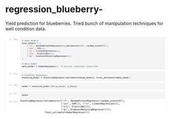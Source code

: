 # regression_blueberry-
Yield prediction for blueberries. Tried bunch of manipulation techniques for well condition data.


![Image 1](images/model_architecture.png)
